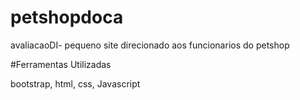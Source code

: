 # petshopdoca
avaliacaoDI- pequeno site direcionado aos funcionarios do petshop


#Ferramentas Utilizadas

bootstrap, html, css, Javascript

